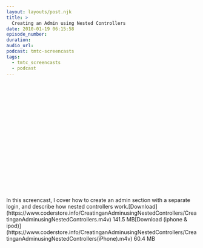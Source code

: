 ```yaml
---
layout: layouts/post.njk
title: >
  Creating an Admin using Nested Controllers
date: 2010-01-19 06:15:58
episode_number:
duration:
audio_url:
podcast: tmtc-screencasts
tags:
  - tmtc_screencasts
  - podcast
---
```


<object width="540" height="304"><param name="allowfullscreen" value="true">

<param name="allowscriptaccess" value="always">
<param name="movie" value="https://vimeo.com/moogaloop.swf?clip_id=8833701&amp;server=vimeo.com&amp;show_title=0&amp;show_byline=0&amp;show_portrait=0&amp;color=00ADEF&amp;fullscreen=1">
<embed src="https://vimeo.com/moogaloop.swf?clip_id=8833701&amp;server=vimeo.com&amp;show_title=0&amp;show_byline=0&amp;show_portrait=0&amp;color=00ADEF&amp;fullscreen=1" type="application/x-shockwave-flash" allowfullscreen="true" allowscriptaccess="always" width="540" height="304"></embed></object>In this screencast, I cover how to create an admin section with a separate login, and describe how nested controllers work.[Download](https://www.coderstore.info/CreatinganAdminusingNestedControllers/CreatinganAdminusingNestedControllers.m4v) 141.5 MB[Download (iphone & ipod)](https://www.coderstore.info/CreatinganAdminusingNestedControllers/CreatinganAdminusingNestedControllers(iPhone).m4v) 60.4 MB
